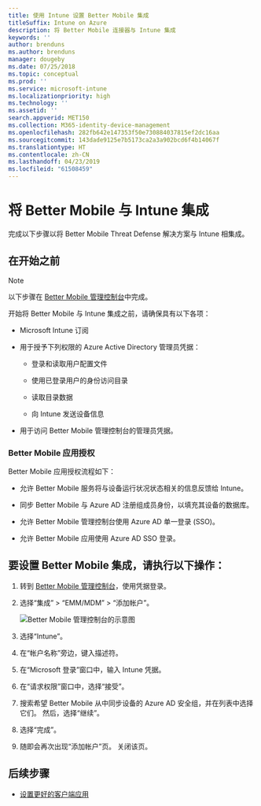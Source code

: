 ```yaml
---
title: 使用 Intune 设置 Better Mobile 集成
titleSuffix: Intune on Azure
description: 将 Better Mobile 连接器与 Intune 集成
keywords: ''
author: brenduns
ms.author: brenduns
manager: dougeby
ms.date: 07/25/2018
ms.topic: conceptual
ms.prod: ''
ms.service: microsoft-intune
ms.localizationpriority: high
ms.technology: ''
ms.assetid: ''
search.appverid: MET150
ms.collection: M365-identity-device-management
ms.openlocfilehash: 282fb642e147353f50e730884037815ef2dc16aa
ms.sourcegitcommit: 143dade9125e7b5173ca2a3a902bcd6f4b14067f
ms.translationtype: HT
ms.contentlocale: zh-CN
ms.lasthandoff: 04/23/2019
ms.locfileid: "61508459"
---
```

# <a name="integrate-better-mobile-with-intune"></a>将 Better Mobile 与 Intune 集成

完成以下步骤以将 Better Mobile Threat Defense 解决方案与 Intune 相集成。

## <a name="before-you-begin"></a>在开始之前

> [!NOTE]
> 以下步骤在 [Better Mobile 管理控制台](https://aad.bmobi.net)中完成。

开始将 Better Mobile 与 Intune 集成之前，请确保具有以下各项：

-   Microsoft Intune 订阅

-   用于授予下列权限的 Azure Active Directory 管理员凭据：

    -   登录和读取用户配置文件

    -   使用已登录用户的身份访问目录

    -   读取目录数据

    -   向 Intune 发送设备信息

-   用于访问 Better Mobile 管理控制台的管理员凭据。

### <a name="better-mobile-app-authorization"></a>Better Mobile 应用授权

Better Mobile 应用授权流程如下：

-   允许 Better Mobile 服务将与设备运行状况状态相关的信息反馈给 Intune。

-   同步 Better Mobile 与 Azure AD 注册组成员身份，以填充其设备的数据库。

-   允许 Better Mobile 管理控制台使用 Azure AD 单一登录 (SSO)。

-   允许 Better Mobile 应用使用 Azure AD SSO 登录。

## <a name="to-set-up-better-mobile-integration"></a>要设置 Better Mobile 集成，请执行以下操作：

1. 转到 [Better Mobile 管理控制台](https://aad.bmobi.net)，使用凭据登录。
2. 选择“集成” > “EMM/MDM” > “添加帐户”。

     ![Better Mobile 管理控制台的示意图](media/better_mobile_console.png)
 
3. 选择“Intune”。
4. 在“帐户名称”旁边，键入描述符。 
5. 在“Microsoft 登录”窗口中，输入 Intune 凭据。
6. 在“请求权限”窗口中，选择“接受”。
7. 搜索希望 Better Mobile 从中同步设备的 Azure AD 安全组，并在列表中选择它们。 然后，选择“继续”。
8. 选择“完成”。
9. 随即会再次出现“添加帐户”页。 关闭该页。 

## <a name="next-steps"></a>后续步骤

-   [设置更好的客户端应用](mtd-apps-ios-app-configuration-policy-add-assign.md)
